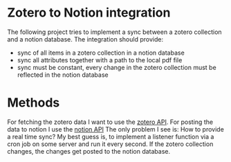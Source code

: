 # Zotero to Notion integration
The following project tries to implement a sync between a zotero collection and a notion database.
The integration should provide:
* sync of all items in a zotero collection in a notion database
* sync all attributes together with a path to the local pdf file
* sync must be constant, every change in the zotero collection must be reflected in the notion database

# Methods
For fetching the zotero data I want to use the [zotero API](https://www.zotero.org/support/dev/web_api/v3/basics).
For posting the data to notion I use the [notion API](https://developers.notion.com/)
The only problem I see is: How to provide a real time sync?
My best guess is, to implement a listener function via a cron job on some server and run it every second. If the zotero collection changes, the changes get posted to the notion database.

